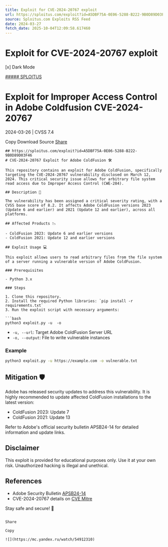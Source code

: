 ```yaml
---
title: Exploit for CVE-2024-20767 exploit
url: https://sploitus.com/exploit?id=A5DBF75A-0E06-5288-B222-9B0D89D03F46&utm_source=rss&utm_medium=rss
source: Sploitus.com Exploits RSS Feed
date: 2024-03-27
fetch_date: 2025-10-04T12:09:58.617460
---
```


# Exploit for CVE-2024-20767 exploit

[x]
Dark Mode

[##### SPLOITUS](/)

# Exploit for Improper Access Control in Adobe Coldfusion CVE-2024-20767

2024-03-26 | CVSS 7.4

Copy
Download
Source
[Share](#share-url)

```
## https://sploitus.com/exploit?id=A5DBF75A-0E06-5288-B222-9B0D89D03F46
# CVE-2024-20767 Exploit for Adobe ColdFusion 🛠️

This repository contains an exploit for Adobe ColdFusion, specifically targeting the CVE-2024-20767 vulnerability disclosed on March 12, 2024. This critical security issue allows for arbitrary file system read access due to Improper Access Control (CWE-284).

## Description 📝

The vulnerability has been assigned a critical severity rating, with a CVSS base score of 8.2. It affects Adobe ColdFusion versions 2023 (Update 6 and earlier) and 2021 (Update 12 and earlier), across all platforms.

## Affected Products 📉

- ColdFusion 2023: Update 6 and earlier versions
- ColdFusion 2021: Update 12 and earlier versions

## Exploit Usage 💻

This exploit allows users to read arbitrary files from the file system of a server running a vulnerable version of Adobe ColdFusion.

### Prerequisites

- Python 3.x

### Steps

1. Clone this repository.
2. Install the required Python libraries: `pip install -r requirements.txt`
3. Run the exploit script with necessary arguments:

```bash
python3 exploit.py -u  -o
```

- `-u, --url`: Target Adobe ColdFusion Server URL
- `-o, --output`: File to write vulnerable instances

### Example

```bash
python3 exploit.py -u https://example.com -o vulnerable.txt
```

## Mitigation 🛡️

Adobe has released security updates to address this vulnerability. It is highly recommended to update affected ColdFusion installations to the latest version:

- ColdFusion 2023: Update 7
- ColdFusion 2021: Update 13

Refer to Adobe's official security bulletin APSB24-14 for detailed information and update links.

## Disclaimer

This exploit is provided for educational purposes only. Use it at your own risk. Unauthorized hacking is illegal and unethical.

## References

- Adobe Security Bulletin [APSB24-14](https://helpx.adobe.com/security/products/coldfusion/apsb24-14.html)
- CVE-2024-20767 details on [CVE Mitre](https://vulners.com/cve/CVE-2024-20767)

Stay safe and secure! 🔐
```

Share

Copy

![](https://mc.yandex.ru/watch/54912310)